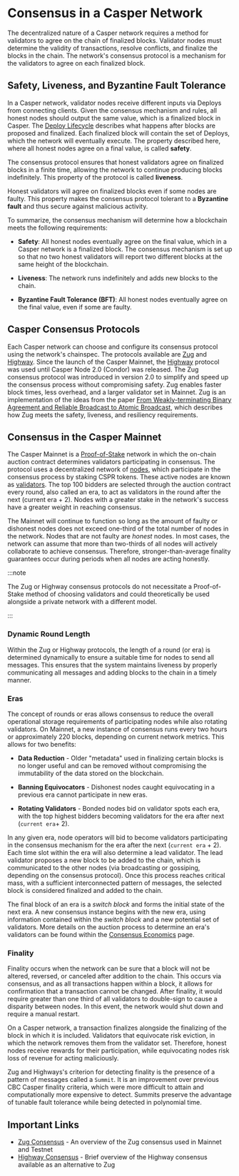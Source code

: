 
# Consensus in a Casper Network

<!-- TODO This page applies to both Zug and Highway, and describes consensus in general terms. Check that all statements are technically correct. -->

The decentralized nature of a Casper network requires a method for validators to agree on the chain of finalized blocks. Validator nodes must determine the validity of transactions, resolve conflicts, and finalize the blocks in the chain. The network's consensus protocol is a mechanism for the validators to agree on each finalized block.

## Safety, Liveness, and Byzantine Fault Tolerance

In a Casper network, validator nodes receive different inputs via Deploys from connecting clients. Given the consensus mechanism and rules, all honest nodes should output the same value, which is a finalized block in Casper. The [Deploy Lifecycle](../deploy-and-deploy-lifecycle.md) describes what happens after blocks are proposed and finalized. Each finalized block will contain the set of Deploys, which the network will eventually execute. The property described here, where all honest nodes agree on a final value, is called **safety**.

The consensus protocol ensures that honest validators agree on finalized blocks in a finite time, allowing the network to continue producing blocks indefinitely. This property of the protocol is called **liveness**.

Honest validators will agree on finalized blocks even if some nodes are faulty. This property makes the consensus protocol tolerant to a **Byzantine fault** and thus secure against malicious activity.

To summarize, the consensus mechanism will determine how a blockchain meets the following requirements:

* **Safety**: All honest nodes eventually agree on the final value, which in a Casper network is a finalized block. The consensus mechanism is set up so that no two honest validators will report two different blocks at the same height of the blockchain.

* **Liveness**: The network runs indefinitely and adds new blocks to the chain.

* **Byzantine Fault Tolerance (BFT)**: All honest nodes eventually agree on the final value, even if some are faulty.

## Casper Consensus Protocols

Each Casper network can choose and configure its consensus protocol using the network's chainspec. The protocols available are [Zug](./zug.md) and [Highway](./highway.md). Since the launch of the Casper Mainnet, the [Highway](https://arxiv.org/pdf/2101.02159.pdf) protocol was used until Casper Node 2.0 (Condor) was released. The Zug consensus protocol was introduced in version 2.0 to simplify and speed up the consensus process without compromising safety. Zug enables faster block times, less overhead, and a larger validator set in Mainnet. Zug is an implementation of the ideas from the paper [From Weakly-terminating Binary Agreement and Reliable Broadcast to Atomic Broadcast](https://arxiv.org/abs/2205.06314), which describes how Zug meets the safety, liveness, and resiliency requirements.

## Consensus in the Casper Mainnet

The Casper Mainnet is a [Proof-of-Stake](../glossary/P.md#proof-of-stake) network in which the on-chain auction contract determines validators participating in consensus. The protocol uses a decentralized network of [nodes](../glossary/N.md#node), which participate in the consensus process by staking CSPR tokens. These active nodes are known as [validators](../glossary/V.md#validator). The top 100 bidders are selected through the auction contract every round, also called an era, to act as validators in the round after the next (current era + 2). Nodes with a greater stake in the network's success have a greater weight in reaching consensus.

<!-- TODO top 100 bidders might increase to 250 with Zug -->
<!-- TODO check if execution after consensus has changed with Zug -->

The Mainnet will continue to function so long as the amount of faulty or dishonest nodes does not exceed one-third of the total number of nodes in the network. Nodes that are not faulty are *honest* nodes. In most cases, the network can assume that more than two-thirds of all nodes will actively collaborate to achieve consensus. Therefore, stronger-than-average finality guarantees occur during periods when all nodes are acting honestly.

:::note

The Zug or Highway consensus protocols do not necessitate a Proof-of-Stake method of choosing validators and could theoretically be used alongside a private network with a different model.

:::

### Dynamic Round Length

Within the Zug or Highway protocols, the length of a round (or era) is determined dynamically to ensure a suitable time for nodes to send all messages. This ensures that the system maintains liveness by properly communicating all messages and adding blocks to the chain in a timely manner.

### Eras

The concept of rounds or eras allows consensus to reduce the overall operational storage requirements of participating nodes while also rotating validators. On Mainnet, a new instance of consensus runs every two hours or approximately 220 blocks, depending on current network metrics. This allows for two benefits:

* **Data Reduction** - Older "metadata" used in finalizing certain blocks is no longer useful and can be removed without compromising the immutability of the data stored on the blockchain.

* **Banning Equivocators** - Dishonest nodes caught equivocating in a previous era cannot participate in new eras.
<!-- TODO has slashing for invalid signatures been implemented in Zug? -->

* **Rotating Validators** - Bonded nodes bid on validator spots each era, with the top highest bidders becoming validators for the era after next (`current era`+ 2).

In any given era, node operators will bid to become validators participating in the consensus mechanism for the era after the next (`current era` + 2). Each time slot within the era will also determine a lead validator. The lead validator proposes a new block to be added to the chain, which is communicated to the other nodes (via broadcasting or gossiping, depending on the consensus protocol). Once this process reaches critical mass, with a sufficient interconnected pattern of messages, the selected block is considered finalized and added to the chain.

<!-- TODO does the GHOST rule still apply to Zug? We used to have this statement: These messages implicitly prefer the lead validator's block due to the GHOST (Greedy Heaviest Observed Sub-Tree) rule. -->

The final block of an era is a *switch block* and forms the initial state of the next era. A new consensus instance begins with the new era, using information contained within the *switch block* and a new potential set of validators. More details on the auction process to determine an era's validators can be found within the [Consensus Economics](../economics/consensus.md) page.

### Finality

Finality occurs when the network can be sure that a block will not be altered, reversed, or canceled after addition to the chain. This occurs via consensus, and as all transactions happen within a block, it allows for confirmation that a transaction cannot be changed. After finality, it would require greater than one third of all validators to double-sign to cause a disparity between nodes. In this event, the network would shut down and require a manual restart.

On a Casper network, a transaction finalizes alongside the finalizing of the block in which it is included. Validators that equivocate risk eviction, in which the network removes them from the validator set. Therefore, honest nodes receive rewards for their participation, while equivocating nodes risk loss of revenue for acting maliciously.

Zug and Highways's criterion for detecting finality is the presence of a pattern of messages called a `Summit`. It is an improvement over previous CBC Casper finality criteria, which were more difficult to attain and computationally more expensive to detect. Summits preserve the advantage of tunable fault tolerance while being detected in polynomial time.

## Important Links

- [Zug Consensus](./zug.md) - An overview of the Zug consensus used in Mainnet and Testnet
- [Highway Consensus](./highway.md) - Brief overview of the Highway consensus available as an alternative to Zug